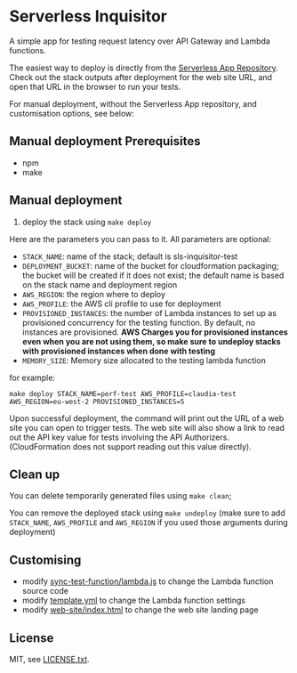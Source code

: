 # Serverless Inquisitor

A simple app for testing request latency over API Gateway and Lambda functions.

The easiest way to deploy is directly from the [Serverless App Repository](https://serverlessrepo.aws.amazon.com/applications/arn:aws:serverlessrepo:us-east-1:145266761615:applications~inquisitor). Check out the stack outputs after deployment for the web site URL, and open that URL in the browser to run your tests.

For manual deployment, without the Serverless App repository, and customisation options, see below:

## Manual deployment Prerequisites

* npm
* make

## Manual deployment

1. deploy the stack using `make deploy`


Here are the parameters you can pass to it. All parameters are optional:

* `STACK_NAME`: name of the stack; default is sls-inquisitor-test
* `DEPLOYMENT_BUCKET`: name of the bucket for cloudformation packaging; the bucket will be created if it does not exist; the default name is based on the stack name and deployment region
* `AWS_REGION`: the region where to deploy
* `AWS_PROFILE`: the AWS cli profile to use for deployment
* `PROVISIONED_INSTANCES`: the number of Lambda instances to set up as provisioned concurrency for the testing function. By default, no instances are provisioned. **AWS Charges you for provisioned instances even when you are not using them, so make sure to undeploy stacks with provisioned instances when done with testing**
* `MEMORY_SIZE`: Memory size allocated to the testing lambda function

for example:

```
make deploy STACK_NAME=perf-test AWS_PROFILE=claudia-test AWS_REGION=eu-west-2 PROVISIONED_INSTANCES=5
```

Upon successful deployment, the command will print out the URL of a web site you can open to trigger tests. The web site will also show a link
to read out the API key value for tests involving the API Authorizers. (CloudFormation does not support reading out this value directly).

## Clean up

You can delete temporarily generated files using `make clean`;

You can remove the deployed stack using `make undeploy` (make sure to add `STACK_NAME`, `AWS_PROFILE` and `AWS_REGION` if you used those arguments during deployment)

## Customising

* modify [sync-test-function/lambda.js](sync-test-function/lambda.js) to change the Lambda function source code 
* modify [template.yml](template.yml) to change the Lambda function settings
* modify [web-site/index.html](web-site/index.html) to change the web site landing page 

## License

MIT, see [LICENSE.txt](LICENSE.txt).
